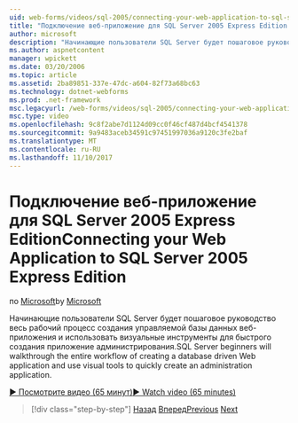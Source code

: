```yaml
---
uid: web-forms/videos/sql-2005/connecting-your-web-application-to-sql-server-2005-express-edition
title: "Подключение веб-приложение для SQL Server 2005 Express Edition | Документы Microsoft"
author: microsoft
description: "Начинающие пользователи SQL Server будет пошаговое руководство весь рабочий процесс создания управляемой базы данных веб-приложения и использовать визуальные инструменты для быстрого создания administrat..."
ms.author: aspnetcontent
manager: wpickett
ms.date: 03/20/2006
ms.topic: article
ms.assetid: 2ba89851-337e-47dc-a604-82f73a68bc63
ms.technology: dotnet-webforms
ms.prod: .net-framework
msc.legacyurl: /web-forms/videos/sql-2005/connecting-your-web-application-to-sql-server-2005-express-edition
msc.type: video
ms.openlocfilehash: 9c8f2abe7d1124d09cc0f46cf487d4bcf4541378
ms.sourcegitcommit: 9a9483aceb34591c97451997036a9120c3fe2baf
ms.translationtype: MT
ms.contentlocale: ru-RU
ms.lasthandoff: 11/10/2017
---
```

<a name="connecting-your-web-application-to-sql-server-2005-express-edition"></a><span data-ttu-id="cd4ea-103">Подключение веб-приложение для SQL Server 2005 Express Edition</span><span class="sxs-lookup"><span data-stu-id="cd4ea-103">Connecting your Web Application to SQL Server 2005 Express Edition</span></span>
====================
<span data-ttu-id="cd4ea-104">по [Microsoft](https://github.com/microsoft)</span><span class="sxs-lookup"><span data-stu-id="cd4ea-104">by [Microsoft](https://github.com/microsoft)</span></span>

<span data-ttu-id="cd4ea-105">Начинающие пользователи SQL Server будет пошаговое руководство весь рабочий процесс создания управляемой базы данных веб-приложения и использовать визуальные инструменты для быстрого создания приложение администрирования.</span><span class="sxs-lookup"><span data-stu-id="cd4ea-105">SQL Server beginners will walkthrough the entire workflow of creating a database driven Web application and use visual tools to quickly create an administration application.</span></span>

[<span data-ttu-id="cd4ea-106">&#9654; Посмотрите видео (65 минут)</span><span class="sxs-lookup"><span data-stu-id="cd4ea-106">&#9654; Watch video (65 minutes)</span></span>](https://channel9.msdn.com/Blogs/ASP-NET-Site-Videos/connecting-your-web-application-to-sql-server-2005-express-edition)

>[!div class="step-by-step"]
<span data-ttu-id="cd4ea-107">[Назад](understanding-security-and-network-connectivity.md)
[Вперед](using-sql-server-management-studio.md)</span><span class="sxs-lookup"><span data-stu-id="cd4ea-107">[Previous](understanding-security-and-network-connectivity.md)
[Next](using-sql-server-management-studio.md)</span></span>
